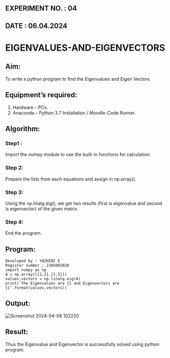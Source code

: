 ## EXPERIMENT NO. : 04 
## DATE : 06.04.2024

# EIGENVALUES-AND-EIGENVECTORS
## Aim:
To write a python program to find the Eigenvalues and Eigen Vectors.
## Equipment’s required:
1. 	Hardware – PCs.
2. 	Anaconda – Python 3.7 Installation / Moodle-Code Runner.
## Algorithm:
### Step1 : 
Import the numpy module to use the built-in functions for calculation.
### Step 2: 
Prepare the lists from each equations and assign in np.array().
### Step 3: 
Using the np.linalg.eig(),  we get two results (first is eigenvalue and second is eigenvector) of the given matrix.
### Step 4: 
End the program.
## Program:
```
Developed by : YAZHINI E
Register number : 2305002028
import numpy as np
A = np.array([[2,2],[1,3]])
values,vectors = np.linalg.eig(A)
print('The Eigenvalues are {} and Eigenvectors are {}'.format(values,vectors))
```
## Output:
![Screenshot 2024-04-08 102220](https://github.com/Yazhinielangovan/EIGENVALUES-AND-EIGENVECTORS/assets/155508323/cfb6d209-eac4-4f3b-9f86-98969787c9a1)

## Result:
Thus the Eigenvalue and Eigenvector is successfully solved using python program.
